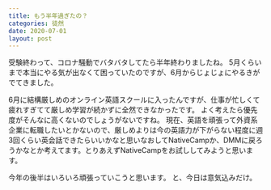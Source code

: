 ```yaml
---
title: もう半年過ぎたの？
categories: 徒然
date: 2020-07-01
layout: post
---
```


受験終わって、コロナ騒動でバタバタしてたら半年終わりましたね。
5月くらいまで本当にやる気が出なくて困っていたのですが、6月からじょじょにやるきがでてきました。

6月に結構厳しめのオンライン英語スクールに入ったんですが、仕事が忙しくて疲れすぎてて厳しめ学習が続かずに全然できなかったです。
よく考えたら優先度がそんなに高くないのでしょうがないですね。
現在、英語を頑張って外資系企業に転職したいとかないので、厳しめよりは今の英語力が下がらない程度に週3回くらい英会話できたらいいかなと思いなおしてNativeCampか、DMMに戻ろうかなとか考えてます。とりあえずNativeCampをお試ししてみようと思います。

今年の後半はいろいろ頑張っていこうと思います。
と、今日は意気込みだけ。
